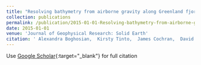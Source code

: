 ```yaml
---
title: "Resolving bathymetry from airborne gravity along Greenland fjords"
collection: publications
permalink: /publication/2015-01-01-Resolving-bathymetry-from-airborne-gravity-along-Greenland-fjords
date: 2015-01-01
venue: 'Journal of Geophysical Research: Solid Earth'
citation: ' Alexandra Boghosian,  Kirsty Tinto,  James Cochran,  David Porter,  Stefan Elieff,  Bethany Burton,  Robin Bell, &quot;Resolving bathymetry from airborne gravity along Greenland fjords.&quot; Journal of Geophysical Research: Solid Earth, 2015.'
---
```

Use [Google Scholar](https://scholar.google.com/scholar?q=Resolving+bathymetry+from+airborne+gravity+along+Greenland+fjords){:target="_blank"} for full citation